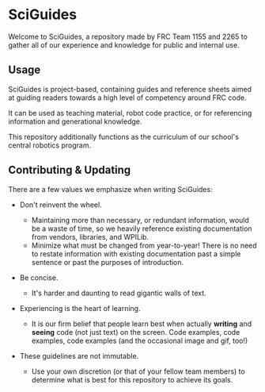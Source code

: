 # SciGuides

Welcome to SciGuides, a repository made by FRC Team 1155 and 2265 to gather all of our experience and knowledge for public and internal use.

## Usage

SciGuides is project-based, containing guides and reference sheets aimed at guiding readers towards a high level of competency around FRC code.

It can be used as teaching material, robot code practice, or for referencing information and generational knowledge.

This repository additionally functions as the curriculum of our school's central robotics program.

## Contributing & Updating

There are a few values we emphasize when writing SciGuides:

- Don't reinvent the wheel.
  - Maintaining more than necessary, or redundant information, would be a waste of time, so we heavily reference existing documentation from vendors, libraries, and WPILib.
  - Minimize what must be changed from year-to-year! There is no need to restate information with existing documentation past a simple sentence or past the purposes of introduction.

- Be concise.
  - It's harder and daunting to read gigantic walls of text.

- Experiencing is the heart of learning.
  - It is our firm belief that people learn best when actually **writing** and **seeing** code (not just text) on the screen. Code examples, code examples, code examples (and the occasional image and gif, too!)

- These guidelines are not immutable.
  - Use your own discretion (or that of your fellow team members) to determine what is best for this repository to achieve its goals.
